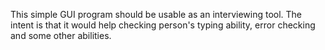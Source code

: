 This simple GUI program should be usable as an interviewing tool.
The intent is that it would help checking person's typing ability, error checking and some other abilities. 
